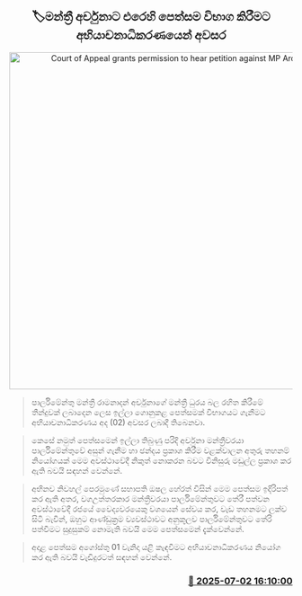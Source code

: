 <p align='center'><b><h2 align='center' title='Court of Appeal grants permission to hear petition against MP Archuna'>🏷මන්ත්‍රී අර්චුනාට එරෙහි පෙත්සම විභාග කිරීමට අභියාචනාධිකරණයෙන් අවසර</h2></b></p>
<p align='center'><img src='https://helakuru.sgp1.cdn.digitaloceanspaces.com/esana/images/lib/archuna-media.jpg' width='600' alt='Court of Appeal grants permission to hear petition against MP Archuna'></p>

> පාර්ලිමේන්තු මන්ත්‍රී රාමනාදන් අර්චුනාගේ මන්ත්‍රී ධුරය බල රහිත කිරීමේ තීන්දුවක් ලබාදෙන ලෙස ඉල්ලා ගොනුකළ පෙත්සමක් විභාගයට ගැනීමට අභියාචනාධිකරණය අද (02) අවසර ලබාදී තිබෙනවා.

> කෙසේ නමුත් පෙත්සමෙන් ඉල්ලා තිබුණු පරිදි අර්චුනා මන්ත්‍රීවරයා පාර්ලිමේන්තුවේ අසුන් ගැනීම හා ඡන්දය ප්‍රකාශ කිරීම වළක්වාලන අතුරු තහනම් නියෝගයක් මෙම අවස්ථාවේදී නිකුත් නොකරන බවට විනිසුරු මඩුල්ල ප්‍රකාශ කර ඇති බවයි සඳහන් වෙන්නේ.

> අභිනව නිවහල් පෙරමුණේ සභාපති ඔෂල හේරත් විසින් මෙම පෙත්සම ඉදිරිපත් කර ඇති අතර, වගඋත්තරකාර මන්ත්‍රීවරයා පාර්ලිමේන්තුවට තේරී පත්වන අවස්ථාවේදී රජයේ වෛද්‍යවරයෙකු වශයෙන් සේවය කර, වැඩ තහනමට ලක්ව සිටි බැවින්, ඔහුට ආණ්ඩුක්‍රම ව්‍යවස්ථාවට අනුකූලව පාර්ලිමේන්තුවට තේරි පත්වීමට සුදුසුකම් නොමැති බවයි මෙම පෙත්සමෙන් දැක්වෙන්නේ.

> අදාළ පෙත්සම අගෝස්තු 01 වැනිදා යළි කැඳවීමට අභියාචනාධිකරණය නියෝග කර ඇති බවයි වැඩිදුරටත් සඳහන් වෙන්නේ.



<h3 align='right'><a href='https://www.helakuru.lk/esana/p/111529/'>📅 2025-07-02 16:10:00</a></h3>
